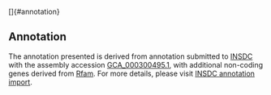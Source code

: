 []{#annotation}

Annotation
----------

The annotation presented is derived from annotation submitted to
[INSDC](http://www.insdc.org) with the assembly accession
[GCA\_000300495.1](http://www.ebi.ac.uk/ena/data/view/GCA_000300495.1),
with additional non-coding genes derived from
[Rfam](http://rfam.xfam.org/). For more details, please visit [INSDC
annotation
import](http://ensemblgenomes.org/info/data/insdc_annotation).
